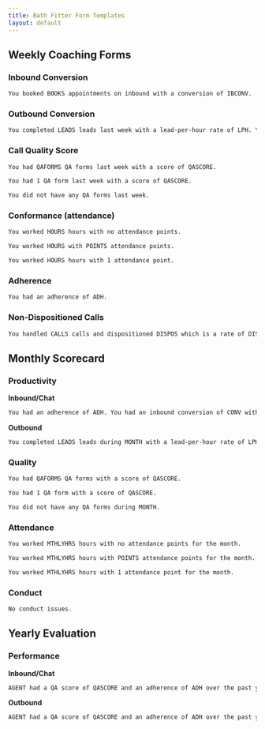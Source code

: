 ```yaml
---
title: Bath Fitter Form Templates
layout: default
---
```


## Weekly Coaching Forms

### Inbound Conversion

```markdown
You booked BOOKS appointments on inbound with a conversion of IBCONV.
```

### Outbound Conversion

```markdown
You completed LEADS leads last week with a lead-per-hour rate of LPH. You reached REACHEDLEADS leads and booked BOOKS with an outbound conversion of CONVLW.
```

### Call Quality Score

```markdown
You had QAFORMS QA forms last week with a score of QASCORE.
```

```markdown
You had 1 QA form last week with a score of QASCORE.
```

```markdown
You did not have any QA forms last week.
```

### Conformance (attendance)

```markdown
You worked HOURS hours with no attendance points.
```

```markdown
You worked HOURS with POINTS attendance points.
```

```markdown
You worked HOURS hours with 1 attendance point.
```

### Adherence

```markdown
You had an adherence of ADH.
```

### Non-Dispositioned Calls

```markdown
You handled CALLS calls and dispositioned DISPOS which is a rate of DISPRT.
```

## Monthly Scorecard
### Productivity

**Inbound/Chat**

```markdown
You had an adherence of ADH. You had an inbound conversion of CONV with IBBOOK bookings. You had a disposition rate of DISPORT.
```

**Outbound**

```markdown
You completed LEADS leads during MONTH with a lead-per-hour rate of LPH. You had an outbound conversion of CONV with OBBOOK bookings. You had an inbound conversion of IBCONV with IBBOOK bookings. You had an adherence of ADH. You had a disposition rate of DISPORT.
```

### Quality

```markdown
You had QAFORMS QA forms with a score of QASCORE.
```

```markdown
You had 1 QA form with a score of QASCORE.
```

```markdown
You did not have any QA forms during MONTH.
```

### Attendance

```markdown
You worked MTHLYHRS hours with no attendance points for the month.
```

```markdown
You worked MTHLYHRS hours with POINTS attendance points for the month.
```

```markdown
You worked MTHLYHRS hours with 1 attendance point for the month.
```

### Conduct

```markdown
No conduct issues.
```

## Yearly Evaluation

### Performance

**Inbound/Chat**

```markdown
AGENT had a QA score of QASCORE and an adherence of ADH over the past year. HESHE also maintained an inbound conversion of IBCONV.
```

**Outbound**

```markdown
AGENT had a QA score of QASCORE and an adherence of ADH over the past year. HESHE also maintained a conversion rate of IBCONV on inbound and OBCONV on outbound.
```
